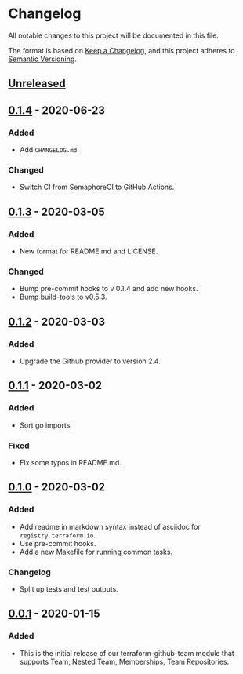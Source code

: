 # Changelog
All notable changes to this project will be documented in this file.

The format is based on [Keep a Changelog](https://keepachangelog.com/en/1.0.0/),
and this project adheres to [Semantic Versioning](https://semver.org/spec/v2.0.0.html).

## [Unreleased]

## [0.1.4] - 2020-06-23
### Added
- Add `CHANGELOG.md`.
### Changed
- Switch CI from SemaphoreCI to GitHub Actions.

## [0.1.3] - 2020-03-05
### Added
- New format for README.md and LICENSE.
### Changed
- Bump pre-commit hooks to v 0.1.4 and add new hooks.
- Bump build-tools to v0.5.3.

## [0.1.2] - 2020-03-03
### Added
- Upgrade the Github provider to version 2.4.

## [0.1.1] - 2020-03-02
### Added
- Sort go imports.
### Fixed
- Fix some typos in README.md.

## [0.1.0] - 2020-03-02
### Added
- Add readme in markdown syntax instead of asciidoc for `registry.terraform.io`.
- Use pre-commit hooks.
- Add a new Makefile for running common tasks.
### Changelog
- Split up tests and test outputs.

## [0.0.1] - 2020-01-15
### Added
- This is the initial release of our terraform-github-team module that supports 
  Team, Nested Team, Memberships, Team Repositories.

<!-- markdown-link-check-disable -->
[Unreleased]: https://github.com/mineiros-io/terraform-github-team/compare/v0.1.4...HEAD
[0.1.4]: https://github.com/mineiros-io/terraform-github-team/compare/v0.1.3...v0.1.4
<!-- markdown-link-check-enable -->
[0.1.3]: https://github.com/mineiros-io/terraform-github-team/compare/v0.1.2...v0.1.3
[0.1.2]: https://github.com/mineiros-io/terraform-github-team/compare/v0.1.1...v0.1.2
[0.1.1]: https://github.com/mineiros-io/terraform-github-team/compare/v0.1.0...v0.1.1
[0.1.0]: https://github.com/mineiros-io/terraform-github-team/compare/v0.0.1...v0.1.0
[0.0.1]: https://github.com/mineiros-io/terraform-github-team/releases/tag/v0.0.1
